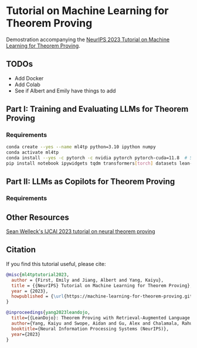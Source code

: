 Tutorial on Machine Learning for Theorem Proving
================================================

Demostration accompanying the [NeurIPS 2023 Tutorial on Machine Learning for Theorem Proving](https://machine-learning-for-theorem-proving.github.io/).

## TODOs

* Add Docker
* Add Colab
* See if Albert and Emily have things to add


## Part I: Training and Evaluating LLMs for Theorem Proving


### Requirements

```bash
conda create --yes --name ml4tp python=3.10 ipython numpy
conda activate ml4tp
conda install --yes -c pytorch -c nvidia pytorch pytorch-cuda=11.8  # System-dependent, see https://pytorch.org/ for details. You do not need a GPU to run this tutorial.
pip install notebook ipywidgets tqdm transformers[torch] datasets lean-dojo
```



## Part II: LLMs as Copilots for Theorem Proving

### Requirements


## Other Resources

[Sean Welleck's IJCAI 2023 tutorial on neural theorem proving](https://github.com/wellecks/ntptutorial)


## Citation

If you find this tutorial useful, please cite:
```bibtex
@misc{ml4tptutorial2023,
  author = {First, Emily and Jiang, Albert and Yang, Kaiyu},
  title = {{NeurIPS} Tutorial on Machine Learning for Theorem Proving},
  year = {2023},
  howpublished = {\url{https://machine-learning-for-theorem-proving.github.io}},
}
```



```bibtex
@inproceedings{yang2023leandojo,
  title={{LeanDojo}: Theorem Proving with Retrieval-Augmented Language Models},
  author={Yang, Kaiyu and Swope, Aidan and Gu, Alex and Chalamala, Rahul and Song, Peiyang and Yu, Shixing and Godil, Saad and Prenger, Ryan and Anandkumar, Anima},
  booktitle={Neural Information Processing Systems (NeurIPS)},
  year={2023}
}
```

```bibtex
```
